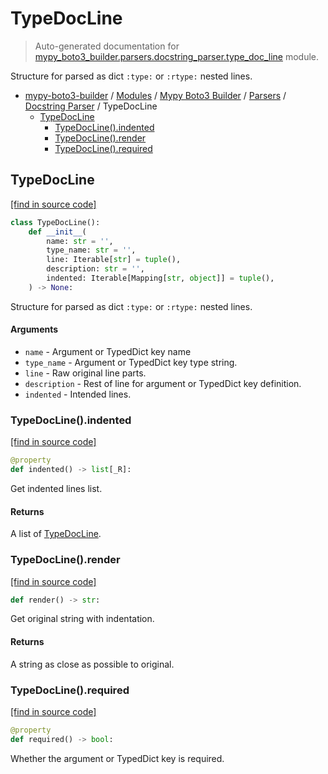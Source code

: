 # TypeDocLine

> Auto-generated documentation for [mypy_boto3_builder.parsers.docstring_parser.type_doc_line](https://github.com/vemel/mypy_boto3_builder/blob/main/mypy_boto3_builder/parsers/docstring_parser/type_doc_line.py) module.

Structure for parsed as dict `:type:` or `:rtype:` nested lines.

- [mypy-boto3-builder](../../../README.md#mypy_boto3_builder) / [Modules](../../../MODULES.md#mypy-boto3-builder-modules) / [Mypy Boto3 Builder](../../index.md#mypy-boto3-builder) / [Parsers](../index.md#parsers) / [Docstring Parser](index.md#docstring-parser) / TypeDocLine
    - [TypeDocLine](#typedocline)
        - [TypeDocLine().indented](#typedoclineindented)
        - [TypeDocLine().render](#typedoclinerender)
        - [TypeDocLine().required](#typedoclinerequired)

## TypeDocLine

[[find in source code]](https://github.com/vemel/mypy_boto3_builder/blob/main/mypy_boto3_builder/parsers/docstring_parser/type_doc_line.py#L10)

```python
class TypeDocLine():
    def __init__(
        name: str = '',
        type_name: str = '',
        line: Iterable[str] = tuple(),
        description: str = '',
        indented: Iterable[Mapping[str, object]] = tuple(),
    ) -> None:
```

Structure for parsed as dict `:type:` or `:rtype:` nested lines.

#### Arguments

- `name` - Argument or TypedDict key name
- `type_name` - Argument or TypedDict key type string.
- `line` - Raw original line parts.
- `description` - Rest of line for argument or TypedDict key definition.
- `indented` - Intended lines.

### TypeDocLine().indented

[[find in source code]](https://github.com/vemel/mypy_boto3_builder/blob/main/mypy_boto3_builder/parsers/docstring_parser/type_doc_line.py#L36)

```python
@property
def indented() -> list[_R]:
```

Get indented lines list.

#### Returns

A list of [TypeDocLine](#typedocline).

### TypeDocLine().render

[[find in source code]](https://github.com/vemel/mypy_boto3_builder/blob/main/mypy_boto3_builder/parsers/docstring_parser/type_doc_line.py#L56)

```python
def render() -> str:
```

Get original string with indentation.

#### Returns

A string as close as possible to original.

### TypeDocLine().required

[[find in source code]](https://github.com/vemel/mypy_boto3_builder/blob/main/mypy_boto3_builder/parsers/docstring_parser/type_doc_line.py#L49)

```python
@property
def required() -> bool:
```

Whether the argument or TypedDict key is required.
